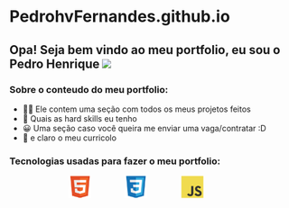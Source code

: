 # PedrohvFernandes.github.io

## Opa! Seja bem vindo ao meu portfolio, eu sou o Pedro Henrique <img src="https://raw.githubusercontent.com/iampavangandhi/iampavangandhi/master/gifs/Hi.gif" width="30px">
   
### Sobre o conteudo do meu portfolio:

- 👨‍💻 Ele contem uma seção com todos os meus projetos feitos
- 📌 Quais as hard skills eu tenho
- 😀 Uma seção caso você queira me enviar uma vaga/contratar :D
- 📝 e claro o meu curricolo

### Tecnologias usadas para fazer o meu portfolio:
<p align="center">
  <img height="40" src="https://raw.githubusercontent.com/devicons/devicon/master/icons/html5/html5-original.svg">
  &nbsp;&nbsp;&nbsp;&nbsp;&nbsp;&nbsp;&nbsp;&nbsp;&nbsp;&nbsp;&nbsp;&nbsp;&nbsp;
  <img height="40" src="https://raw.githubusercontent.com/devicons/devicon/master/icons/css3/css3-original.svg">
  &nbsp;&nbsp;&nbsp;&nbsp;&nbsp;&nbsp;&nbsp;&nbsp;&nbsp;&nbsp;&nbsp;&nbsp;&nbsp;
  <img height="40" src="https://raw.githubusercontent.com/devicons/devicon/master/icons/javascript/javascript-original.svg">
  &nbsp;&nbsp;&nbsp;&nbsp;&nbsp;&nbsp;&nbsp;&nbsp;&nbsp;&nbsp;&nbsp;&nbsp;&nbsp;
</p>
